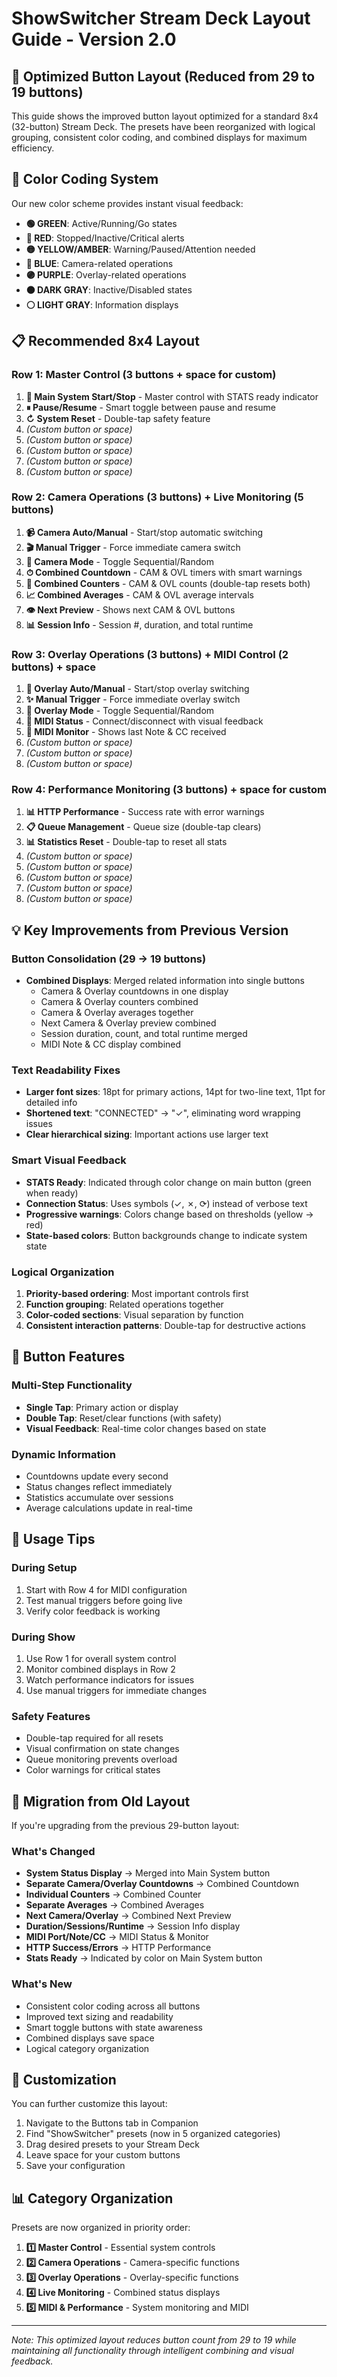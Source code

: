 # ShowSwitcher Stream Deck Layout Guide - Version 2.0

## 🎯 Optimized Button Layout (Reduced from 29 to 19 buttons)

This guide shows the improved button layout optimized for a standard 8x4 (32-button) Stream Deck. The presets have been reorganized with logical grouping, consistent color coding, and combined displays for maximum efficiency.

## 🎨 Color Coding System

Our new color scheme provides instant visual feedback:
- **🟢 GREEN**: Active/Running/Go states
- **🔴 RED**: Stopped/Inactive/Critical alerts
- **🟡 YELLOW/AMBER**: Warning/Paused/Attention needed
- **🔵 BLUE**: Camera-related operations
- **🟣 PURPLE**: Overlay-related operations
- **⚫ DARK GRAY**: Inactive/Disabled states
- **⚪ LIGHT GRAY**: Information displays

## 📋 Recommended 8x4 Layout

### Row 1: Master Control (3 buttons + space for custom)
1. **🔴 Main System Start/Stop** - Master control with STATS ready indicator
2. **⏸ Pause/Resume** - Smart toggle between pause and resume
3. **↻ System Reset** - Double-tap safety feature
4. *(Custom button or space)*
5. *(Custom button or space)*
6. *(Custom button or space)*
7. *(Custom button or space)*
8. *(Custom button or space)*

### Row 2: Camera Operations (3 buttons) + Live Monitoring (5 buttons)
1. **📹 Camera Auto/Manual** - Start/stop automatic switching
2. **🎬 Manual Trigger** - Force immediate camera switch
3. **🔀 Camera Mode** - Toggle Sequential/Random
4. **⏱ Combined Countdown** - CAM & OVL timers with smart warnings
5. **🔢 Combined Counters** - CAM & OVL counts (double-tap resets both)
6. **📈 Combined Averages** - CAM & OVL average intervals
7. **👁 Next Preview** - Shows next CAM & OVL buttons
8. **📊 Session Info** - Session #, duration, and total runtime

### Row 3: Overlay Operations (3 buttons) + MIDI Control (2 buttons) + space
1. **🎨 Overlay Auto/Manual** - Start/stop overlay switching
2. **✨ Manual Trigger** - Force immediate overlay switch
3. **🔀 Overlay Mode** - Toggle Sequential/Random
4. **🎹 MIDI Status** - Connect/disconnect with visual feedback
5. **🎵 MIDI Monitor** - Shows last Note & CC received
6. *(Custom button or space)*
7. *(Custom button or space)*
8. *(Custom button or space)*

### Row 4: Performance Monitoring (3 buttons) + space for custom
1. **📊 HTTP Performance** - Success rate with error warnings
2. **📋 Queue Management** - Queue size (double-tap clears)
3. **📊 Statistics Reset** - Double-tap to reset all stats
4. *(Custom button or space)*
5. *(Custom button or space)*
6. *(Custom button or space)*
7. *(Custom button or space)*
8. *(Custom button or space)*

## 💡 Key Improvements from Previous Version

### Button Consolidation (29 → 19 buttons)
- **Combined Displays**: Merged related information into single buttons
  - Camera & Overlay countdowns in one display
  - Camera & Overlay counters combined
  - Camera & Overlay averages together
  - Next Camera & Overlay preview combined
  - Session duration, count, and total runtime merged
  - MIDI Note & CC display combined

### Text Readability Fixes
- **Larger font sizes**: 18pt for primary actions, 14pt for two-line text, 11pt for detailed info
- **Shortened text**: "CONNECTED" → "✓", eliminating word wrapping issues
- **Clear hierarchical sizing**: Important actions use larger text

### Smart Visual Feedback
- **STATS Ready**: Indicated through color change on main button (green when ready)
- **Connection Status**: Uses symbols (✓, ✗, ⟳) instead of verbose text
- **Progressive warnings**: Colors change based on thresholds (yellow → red)
- **State-based colors**: Button backgrounds change to indicate system state

### Logical Organization
1. **Priority-based ordering**: Most important controls first
2. **Function grouping**: Related operations together
3. **Color-coded sections**: Visual separation by function
4. **Consistent interaction patterns**: Double-tap for destructive actions

## 🔧 Button Features

### Multi-Step Functionality
- **Single Tap**: Primary action or display
- **Double Tap**: Reset/clear functions (with safety)
- **Visual Feedback**: Real-time color changes based on state

### Dynamic Information
- Countdowns update every second
- Status changes reflect immediately
- Statistics accumulate over sessions
- Average calculations update in real-time

## 📝 Usage Tips

### During Setup
1. Start with Row 4 for MIDI configuration
2. Test manual triggers before going live
3. Verify color feedback is working

### During Show
1. Use Row 1 for overall system control
2. Monitor combined displays in Row 2
3. Watch performance indicators for issues
4. Use manual triggers for immediate changes

### Safety Features
- Double-tap required for all resets
- Visual confirmation on state changes
- Queue monitoring prevents overload
- Color warnings for critical states

## 🚀 Migration from Old Layout

If you're upgrading from the previous 29-button layout:

### What's Changed
- **System Status Display** → Merged into Main System button
- **Separate Camera/Overlay Countdowns** → Combined Countdown
- **Individual Counters** → Combined Counter
- **Separate Averages** → Combined Averages
- **Next Camera/Overlay** → Combined Next Preview
- **Duration/Sessions/Runtime** → Session Info display
- **MIDI Port/Note/CC** → MIDI Status & Monitor
- **HTTP Success/Errors** → HTTP Performance
- **Stats Ready** → Indicated by color on Main System button

### What's New
- Consistent color coding across all buttons
- Improved text sizing and readability
- Smart toggle buttons with state awareness
- Combined displays save space
- Logical category organization

## 🎯 Customization

You can further customize this layout:
1. Navigate to the Buttons tab in Companion
2. Find "ShowSwitcher" presets (now in 5 organized categories)
3. Drag desired presets to your Stream Deck
4. Leave space for your custom buttons
5. Save your configuration

## 📊 Category Organization

Presets are now organized in priority order:
1. **1️⃣ Master Control** - Essential system controls
2. **2️⃣ Camera Operations** - Camera-specific functions
3. **3️⃣ Overlay Operations** - Overlay-specific functions
4. **4️⃣ Live Monitoring** - Combined status displays
5. **5️⃣ MIDI & Performance** - System monitoring and MIDI

---

*Note: This optimized layout reduces button count from 29 to 19 while maintaining all functionality through intelligent combining and visual feedback.*